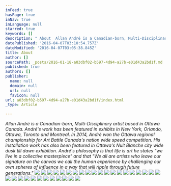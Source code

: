 ```yaml
---
inFeed: true
hasPage: true
inNav: true
inLanguage: null
starred: true
keywords: []
description: " About  Allan André is a Canadian-born, Multi-Disciplinary artist based in Ottawa Canada. André's work has been featured in exhibits in New York, Orlando, Ottawa, Toronto and Montreal.       In 2014, André won the Ottawa regional championship for Art Battle Canada’s nation wide speed competition. His installation work has also been featured in Ottawa’s Nuit Blanche city wide dusk till dawn exhibition.   André's philosophy is that life is art  he states  \"we live in a collective masterpiece\" and that  “We all are artists who leave our signature on the canvas we call the human experience by challenging our own spheres of influence in a way that will ripple through future generations.”  "
datePublished: '2016-04-07T03:10:54.757Z'
dateModified: '2016-04-07T03:05:38.845Z'
title: About
author: []
sourcePath: _posts/2016-01-18-a03dbf02-b597-4d94-a27b-e01d43a2bd1f.md
published: true
authors: []
publisher:
  name: null
  domain: null
  url: null
  favicon: null
url: a03dbf02-b597-4d94-a27b-e01d43a2bd1f/index.html
_type: Article

---
```

_Allan André is a Canadian-born, Multi-Disciplinary artist based in Ottawa Canada. André's work has been featured in exhibits in New York, Orlando, Ottawa, Toronto and Montreal. In 2014, André won the Ottawa regional championship for Art Battle Canada's nation wide speed competition. His installation work has also been featured in Ottawa's Nuit Blanche city wide dusk till dawn exhibition. André's philosophy is that life is art he states "we live in a collective masterpiece" and that "We all are artists who leave our signature on the canvas we call the human experience by challenging our own spheres of influence in a way that will ripple through future generations."_
![](https://imgflo.herokuapp.com/graph/vahj1ThiexotieMo/d844390cfcadb4aaec1e89f6483b250a/passthrough.png?height=498&input=https%3A%2F%2Fs3-us-west-2.amazonaws.com%2Fthe-grid-img%2Fp%2Ffd2f4d4a631ae2deb656ca941d2bc151d722907e.png&width=750)
![](https://the-grid-user-content.s3-us-west-2.amazonaws.com/2fbf8a5c-fa75-46da-9794-c22e34c72685.png)
![](https://imgflo.herokuapp.com/graph/vahj1ThiexotieMo/45b2f37ee0beba5faa97b86e42844d4f/passthrough.png?height=600&input=https%3A%2F%2Fs3-us-west-2.amazonaws.com%2Fthe-grid-img%2Fp%2F66122f636eeae07ec42922294ec78f54a61d5042.png&width=598)
![](https://imgflo.herokuapp.com/graph/vahj1ThiexotieMo/66ffd6949021d27d7f758a20330fa976/passthrough.png?height=600&input=https%3A%2F%2Fs3-us-west-2.amazonaws.com%2Fthe-grid-img%2Fp%2Fb6c42dc4663f7922ade26bd420975436994ee30d.png&width=397)
![](https://imgflo.herokuapp.com/graph/vahj1ThiexotieMo/f70e1ab44aa16029fcffe59a262cc531/passthrough.png?height=496&input=https%3A%2F%2Fs3-us-west-2.amazonaws.com%2Fthe-grid-img%2Fp%2F32bb7ac98427c3688a018e7a1c9c416df4ede514.png&width=750)
![](https://the-grid-user-content.s3-us-west-2.amazonaws.com/32f76533-0c87-40ad-a849-679b21ff73c2.png)
![](https://imgflo.herokuapp.com/graph/vahj1ThiexotieMo/90738a26a11a33e1ff65e3bd11912045/passthrough.png?height=600&input=https%3A%2F%2Fs3-us-west-2.amazonaws.com%2Fthe-grid-img%2Fp%2Ffc1e903747ac9180c4fd00af4aef34ce6385728d.png&width=398)
![](https://the-grid-user-content.s3-us-west-2.amazonaws.com/3a7fbd3d-7518-4158-bfd7-cfdfba20ed3f.png)
![](https://imgflo.herokuapp.com/graph/vahj1ThiexotieMo/1cac47f1d8540bf2e65e5680be3f78cd/passthrough.png?height=600&input=https%3A%2F%2Fs3-us-west-2.amazonaws.com%2Fthe-grid-img%2Fp%2Fdc7ab47631d76c3319368fcf363755289505d137.png&width=399)
![](https://the-grid-user-content.s3-us-west-2.amazonaws.com/ca951163-53f9-4c37-a8a2-657b70ce9638.png)
![](https://imgflo.herokuapp.com/graph/vahj1ThiexotieMo/95a49d5bd28bd52621c9db8dea82a66d/passthrough.png?height=600&input=https%3A%2F%2Fs3-us-west-2.amazonaws.com%2Fthe-grid-img%2Fp%2Ff7f682630fd77e166d9e1055f95610a22c151d33.png&width=409)
![](https://the-grid-user-content.s3-us-west-2.amazonaws.com/9ecc2974-1a4d-4958-a172-38f217898c2a.png)
![](https://imgflo.herokuapp.com/graph/vahj1ThiexotieMo/d8cdc495281f309fdc4705983422857d/passthrough.png?height=600&input=https%3A%2F%2Fs3-us-west-2.amazonaws.com%2Fthe-grid-img%2Fp%2F865b0020d11024b0b882f03b0d97c78163479a2b.png&width=442)
![](https://the-grid-user-content.s3-us-west-2.amazonaws.com/c770373b-1a8c-4b53-ae7d-cbc76bbe8499.png)
![](https://imgflo.herokuapp.com/graph/vahj1ThiexotieMo/87367215a5064698110f354a7860b8f7/passthrough.png?height=600&input=https%3A%2F%2Fs3-us-west-2.amazonaws.com%2Fthe-grid-img%2Fp%2F34ddf996159bd308bdb289dedf19fc3ea24278e2.png&width=468)
![](https://the-grid-user-content.s3-us-west-2.amazonaws.com/b80e8675-acb3-44b1-bef8-53d5b859f97a.png)
![](https://imgflo.herokuapp.com/graph/vahj1ThiexotieMo/5de5ed6ea9769f4f795ac244348bf8b8/passthrough.png?height=448&input=https%3A%2F%2Fs3-us-west-2.amazonaws.com%2Fthe-grid-img%2Fp%2F39468250848ca80ffaa713c00ca3c5d9688870dd.png&width=750)
![](https://the-grid-user-content.s3-us-west-2.amazonaws.com/5e4f0fb8-6900-4bb3-9287-269a28372305.png)
![](https://imgflo.herokuapp.com/graph/vahj1ThiexotieMo/43b1738dabad791fe28ab6896843c7eb/passthrough.png?height=574&input=https%3A%2F%2Fs3-us-west-2.amazonaws.com%2Fthe-grid-img%2Fp%2Fd0d64e64048840bb950f9fb647aeea7492506480.png&width=750)
![](https://the-grid-user-content.s3-us-west-2.amazonaws.com/e7145e71-d64b-4254-836d-4ec08a41da02.png)
![](https://imgflo.herokuapp.com/graph/vahj1ThiexotieMo/a3d935f7f8c2673ab013156887a4d113/passthrough.png?height=600&input=https%3A%2F%2Fs3-us-west-2.amazonaws.com%2Fthe-grid-img%2Fp%2F12f3fb56b6baeea4a1703eaf92ba0502551615d0.png&width=443)
![](https://the-grid-user-content.s3-us-west-2.amazonaws.com/2fa00a30-717e-438b-92a0-e86ceb1e767e.png)
![](https://imgflo.herokuapp.com/graph/vahj1ThiexotieMo/fa1f040abf35b52e5e37b7fcbd670c62/passthrough.png?height=600&input=https%3A%2F%2Fs3-us-west-2.amazonaws.com%2Fthe-grid-img%2Fp%2F8cd2dcb6b8c7f6340e9adbf7018c2767df320fb9.png&width=473)
![](https://the-grid-user-content.s3-us-west-2.amazonaws.com/b60cddba-a58e-49b0-8e06-25f81591c696.png)
![](https://imgflo.herokuapp.com/graph/vahj1ThiexotieMo/a585cb5b1c8564a83111bd03268c0808/passthrough.png?height=600&input=https%3A%2F%2Fs3-us-west-2.amazonaws.com%2Fthe-grid-img%2Fp%2F70053332d8481b190a5241a96b5ab1a0875ac049.png&width=482)
![](https://the-grid-user-content.s3-us-west-2.amazonaws.com/7fa2b214-ce9f-4c9c-ae18-8f992e55f391.png)
![](https://imgflo.herokuapp.com/graph/vahj1ThiexotieMo/e7ceeb32ed6c0ba82e521ca8b8d71c54/passthrough.png?height=600&input=https%3A%2F%2Fthe-grid-user-content.s3-us-west-2.amazonaws.com%2Fa2ba9fc6-9143-482e-9b83-ac075dbc5550.png&width=351)
![](https://the-grid-user-content.s3-us-west-2.amazonaws.com/a2ba9fc6-9143-482e-9b83-ac075dbc5550.png)
![](https://imgflo.herokuapp.com/graph/vahj1ThiexotieMo/3ba59d579550d5fc7a6c71fbd90ea63f/passthrough.png?height=600&input=https%3A%2F%2Fthe-grid-user-content.s3-us-west-2.amazonaws.com%2Ffa51531e-b51d-4c7d-877f-476bab0c3819.png&width=351)
![](https://the-grid-user-content.s3-us-west-2.amazonaws.com/fa51531e-b51d-4c7d-877f-476bab0c3819.png)
![](https://imgflo.herokuapp.com/graph/vahj1ThiexotieMo/e2f544232dace2f2be4030fe3b5dd241/passthrough.png?height=398&input=https%3A%2F%2Fthe-grid-user-content.s3-us-west-2.amazonaws.com%2Fa24f2e30-d6d0-436e-a320-252a10a101a0.png&width=410)
![](https://the-grid-user-content.s3-us-west-2.amazonaws.com/a24f2e30-d6d0-436e-a320-252a10a101a0.png)